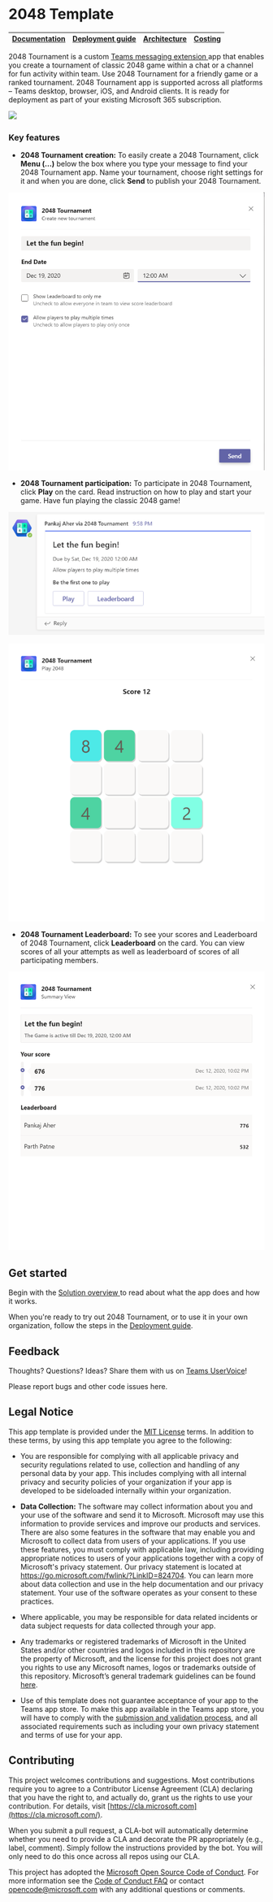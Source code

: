# 2048 Template

| [Documentation](./wiki/Home.md) | [Deployment guide](https://github.com/WebCraft-Teams/2048/wiki/Continuous-deployment) | [Architecture](https://github.com/WebCraft-Teams/2048/wiki/Solution-overview) | [Costing](./wiki/Costing.md) |
| ----- | ---- | ---- | ---- |


2048 Tournament is a custom [Teams messaging
extension ](https://docs.microsoft.com/en-us/microsoftteams/platform/messaging-extensions/what-are-messaging-extensions)app
that enables you create a tournament of classic 2048 game within a chat or a
channel for fun activity within team. Use 2048 Tournament for a friendly game or
a ranked tournament. 2048 Tournament app is supported across all platforms –
Teams desktop, browser, iOS, and Android clients. It is ready for deployment as
part of your existing Microsoft 365 subscription.

![](./wiki/images/2048Compose.gif)

### Key features

* **2048 Tournament creation:** To easily create a 2048 Tournament, click
    **Menu (…)** below the box where you type your message to find your 2048
    Tournament app. Name your tournament, choose right settings for it and when
    you are done, click **Send** to publish your 2048 Tournament.

![](./wiki/images/2048TemplateCreation.png)

* **2048 Tournament participation:** To participate in 2048 Tournament, click
**Play** on the card. Read instruction on how to play and start your game. Have
fun playing the classic 2048 game!

![](./wiki/images/2048TemplateResponse1.png)

![](./wiki/images/2048TemplateResponse2.png)

* **2048 Tournament Leaderboard:** To see your scores and Leaderboard of 2048
    Tournament, click **Leaderboard** on the card. You can view scores of all
    your attempts as well as leaderboard of scores of all participating members.

![](./wiki/images/2048TemplateSummary.png)

## Get started

Begin with the [Solution overview ](/wiki/Solution-overview.md)to read about what the
app does and how it works.

When you're ready to try out 2048 Tournament, or to use it in your own
organization, follow the steps in the [Deployment guide](#_Deployment_Guide).

## Feedback 

Thoughts? Questions? Ideas? Share them with us on [Teams
UserVoice](https://microsoftteams.uservoice.com/forums/555103-public)!

Please report bugs and other code issues here.

## Legal Notice

This app template is provided under the [MIT
License](https://github.com/OfficeDev/microsoft-teams-apps-survey/blob/main/LICENSE)
terms. In addition to these terms, by using this app template you agree to the
following:

-   You are responsible for complying with all applicable privacy and security
    regulations related to use, collection and handling of any personal data by
    your app. This includes complying with all internal privacy and security
    policies of your organization if your app is developed to be sideloaded
    internally within your organization.

-   **Data Collection:** The software may collect information about you and your
    use of the software and send it to Microsoft. Microsoft may use this
    information to provide services and improve our products and services. There
    are also some features in the software that may enable you and Microsoft to
    collect data from users of your applications. If you use these features, you
    must comply with applicable law, including providing appropriate notices to
    users of your applications together with a copy of Microsoft's privacy
    statement. Our privacy statement is located at
    <https://go.microsoft.com/fwlink/?LinkID=824704>. You can learn more about
    data collection and use in the help documentation and our privacy statement.
    Your use of the software operates as your consent to these practices.

-   Where applicable, you may be responsible for data related incidents or data
    subject requests for data collected through your app.

-   Any trademarks or registered trademarks of Microsoft in the United States
    and/or other countries and logos included in this repository are the
    property of Microsoft, and the license for this project does not grant you
    rights to use any Microsoft names, logos or trademarks outside of this
    repository. Microsoft’s general trademark guidelines can be found
    [here](https://www.microsoft.com/en-us/legal/intellectualproperty/trademarks/usage/general.aspx).

-   Use of this template does not guarantee acceptance of your app to the Teams
    app store. To make this app available in the Teams app store, you will have
    to comply with the [submission and validation
    process](https://docs.microsoft.com/en-us/microsoftteams/platform/concepts/deploy-and-publish/appsource/publish),
    and all associated requirements such as including your own privacy statement
    and terms of use for your app.

## Contributing

This project welcomes contributions and suggestions. Most contributions require
you to agree to a Contributor License Agreement (CLA) declaring that you have
the right to, and actually do, grant us the rights to use your contribution. For
details, visit [https://cla.microsoft.com](https://cla.microsoft.com/).

When you submit a pull request, a CLA-bot will automatically determine whether
you need to provide a CLA and decorate the PR appropriately (e.g., label,
comment). Simply follow the instructions provided by the bot. You will only need
to do this once across all repos using our CLA.

This project has adopted the [Microsoft Open Source Code of
Conduct](https://opensource.microsoft.com/codeofconduct/). For more information
see the [Code of Conduct
FAQ](https://opensource.microsoft.com/codeofconduct/faq/) or contact
<opencode@microsoft.com> with any additional questions or comments.
